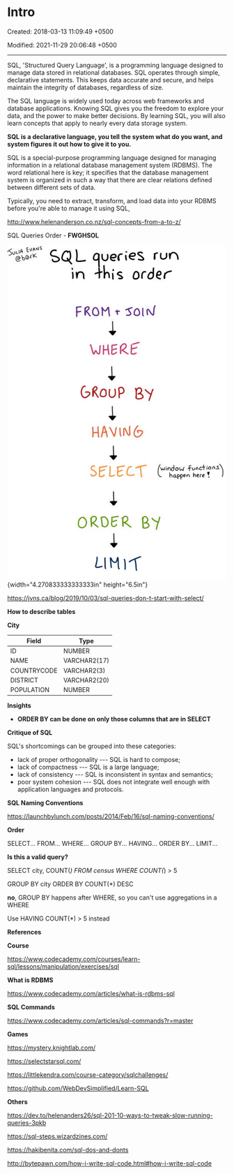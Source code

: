 # Intro

Created: 2018-03-13 11:09:49 +0500

Modified: 2021-11-29 20:06:48 +0500

---

SQL, 'Structured Query Language', is a programming language designed to manage data stored in relational databases. SQL operates through simple, declarative statements. This keeps data accurate and secure, and helps maintain the integrity of databases, regardless of size.



The SQL language is widely used today across web frameworks and database applications. Knowing SQL gives you the freedom to explore your data, and the power to make better decisions. By learning SQL, you will also learn concepts that apply to nearly every data storage system.



**SQL is a declarative language, you tell the system what do you want, and system figures it out how to give it to you.**



SQL is a special-purpose programming language designed for managing information in a relational database management system (RDBMS). The word relational here is key; it specifies that the database management system is organized in such a way that there are clear relations defined between different sets of data.



Typically, you need to extract, transform, and load data into your RDBMS before you're able to manage it using SQL,



<http://www.helenanderson.co.nz/sql-concepts-from-a-to-z/>



SQL Queries Order - **FWGHSOL**



![LIA EVANS SQL queries run in *his order FROM WHERE GRouP BY HAVING SELECT window funcåions happen here ORDER BY LIMIT ](media/Intro-image1.jpg){width="4.270833333333333in" height="6.5in"}



<https://jvns.ca/blog/2019/10/03/sql-queries-don-t-start-with-select/>



**How to describe tables**

**City**

| **Field**   | **Type**     |
|-------------|--------------|
| ID          | NUMBER       |
| NAME        | VARCHAR2(17) |
| COUNTRYCODE | VARCHAR2(3)  |
| DISTRICT    | VARCHAR2(20) |
| POPULATION  | NUMBER       |



**Insights**
-   **ORDER BY can be done on only those columns that are in SELECT**



**Critique of SQL**

SQL's shortcomings can be grouped into these categories:
-   lack of proper orthogonality --- SQL is hard to compose;
-   lack of compactness --- SQL is a large language;
-   lack of consistency --- SQL is inconsistent in syntax and semantics;
-   poor system cohesion --- SQL does not integrate well enough with application languages and protocols.



**SQL Naming Conventions**

<https://launchbylunch.com/posts/2014/Feb/16/sql-naming-conventions/>



**Order**

SELECT... FROM... WHERE... GROUP BY... HAVING... ORDER BY... LIMIT...



**Is this a valid query?**

SELECT city, COUNT(*) FROM census WHERE COUNT(*) > 5

GROUP BY city ORDER BY COUNT(*) DESC

**no**, GROUP BY happens after WHERE, so you can't use aggregations in a WHERE

Use HAVING COUNT(*) > 5 instead



**References**

**Course**

<https://www.codecademy.com/courses/learn-sql/lessons/manipulation/exercises/sql>



**What is RDBMS**

<https://www.codecademy.com/articles/what-is-rdbms-sql>



**SQL Commands**

<https://www.codecademy.com/articles/sql-commands?r=master>



**Games**

<https://mystery.knightlab.com/>

<https://selectstarsql.com/>

<https://littlekendra.com/course-category/sqlchallenges/>

<https://github.com/WebDevSimplified/Learn-SQL>



**Others**

<https://dev.to/helenanders26/sql-201-10-ways-to-tweak-slow-running-queries-3pkb>

<https://sql-steps.wizardzines.com/>

<https://hakibenita.com/sql-dos-and-donts>

<http://bytepawn.com/how-i-write-sql-code.html#how-i-write-sql-code>

